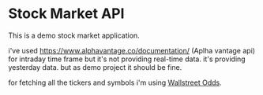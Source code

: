 # Stock Market API

This is a demo stock market application.

i've used https://www.alphavantage.co/documentation/ (Aplha vantage api) for intraday time frame but it's not providing real-time data. it's providing yesterday data.
but as demo project it should be fine.

for fetching all the tickers and symbols i'm using [Wallstreet Odds](https://www.wallstreetodds.com/api-overview/).
